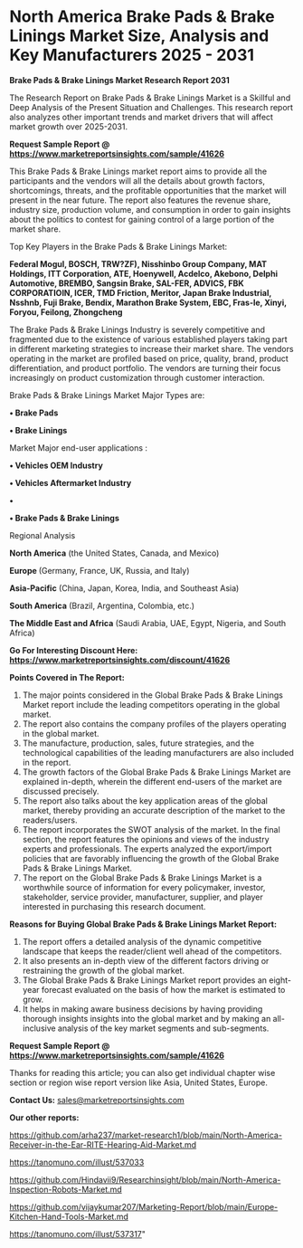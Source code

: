 # North America Brake Pads & Brake Linings Market Size, Analysis and Key Manufacturers 2025 - 2031

<strong>Brake Pads & Brake Linings Market Research Report 2031</strong>

The Research Report on Brake Pads & Brake Linings Market is a Skillful and Deep Analysis of the Present Situation and Challenges. This research report also analyzes other important trends and market drivers that will affect market growth over 2025-2031.

<strong>Request Sample Report @ <a href=https://www.marketreportsinsights.com/sample/41626>https://www.marketreportsinsights.com/sample/41626</a></strong>

This Brake Pads & Brake Linings market report aims to provide all the participants and the vendors will all the details about growth factors, shortcomings, threats, and the profitable opportunities that the market will present in the near future. The report also features the revenue share, industry size, production volume, and consumption in order to gain insights about the politics to contest for gaining control of a large portion of the market share.

Top Key Players in the Brake Pads & Brake Linings Market:

<strong>Federal Mogul, BOSCH, TRW?ZF), Nisshinbo Group Company, MAT Holdings, ITT Corporation, ATE, Hoenywell, Acdelco, Akebono, Delphi Automotive, BREMBO, Sangsin Brake, SAL-FER, ADVICS, FBK CORPORATIOIN, ICER, TMD Friction, Meritor, Japan Brake Industrial, Nsshnb, Fuji Brake, Bendix, Marathon Brake System, EBC, Fras-le, Xinyi, Foryou, Feilong, Zhongcheng</strong>

The Brake Pads & Brake Linings Industry is severely competitive and fragmented due to the existence of various established players taking part in different marketing strategies to increase their market share. The vendors operating in the market are profiled based on price, quality, brand, product differentiation, and product portfolio. The vendors are turning their focus increasingly on product customization through customer interaction.

Brake Pads & Brake Linings Market Major Types are:

<strong>•  Brake Pads

•  Brake Linings</strong>

Market Major end-user applications :

<strong>•  Vehicles OEM Industry

•  Vehicles Aftermarket Industry

•  

•  Brake Pads & Brake Linings</strong>

Regional Analysis

</u><strong><b>North America</b></strong> (the United States, Canada, and Mexico)

<strong><b>Europe </b></strong>(Germany, France, UK, Russia, and Italy)

<strong><b>Asia-Pacific</b></strong> (China, Japan, Korea, India, and Southeast Asia)

<strong><b>South America</b></strong> (Brazil, Argentina, Colombia, etc.)

<strong><b>The Middle East and Africa</b></strong> (Saudi Arabia, UAE, Egypt, Nigeria, and South Africa)

<strong>Go For Interesting Discount Here: <a href=https://www.marketreportsinsights.com/discount/41626>https://www.marketreportsinsights.com/discount/41626</a></strong>

<strong>Points Covered in The Report:</strong>
<ol>
  <li>The major points considered in the Global Brake Pads & Brake Linings Market report include the leading competitors operating in the global market.</li>
  <li>The report also contains the company profiles of the players operating in the global market.</li>
  <li>The manufacture, production, sales, future strategies, and the technological capabilities of the leading manufacturers are also included in the report.</li>
  <li>The growth factors of the Global Brake Pads & Brake Linings Market are explained in-depth, wherein the different end-users of the market are discussed precisely.</li>
  <li>The report also talks about the key application areas of the global market, thereby providing an accurate description of the market to the readers/users.</li>
  <li>The report incorporates the SWOT analysis of the market. In the final section, the report features the opinions and views of the industry experts and professionals. The experts analyzed the export/import policies that are favorably influencing the growth of the Global Brake Pads & Brake Linings Market.</li>
  <li>The report on the Global Brake Pads & Brake Linings Market is a worthwhile source of information for every policymaker, investor, stakeholder, service provider, manufacturer, supplier, and player interested in purchasing this research document.</li>
</ol>
<strong>Reasons for Buying Global Brake Pads & Brake Linings Market Report:</strong>

<ol>
  <li>The report offers a detailed analysis of the dynamic competitive landscape that keeps the reader/client well ahead of the competitors.</li>
  <li>It also presents an in-depth view of the different factors driving or restraining the growth of the global market.</li>
  <li>The Global Brake Pads & Brake Linings Market report provides an eight-year forecast evaluated on the basis of how the market is estimated to grow.</li>
  <li>It helps in making aware business decisions by having providing thorough insights insights into the global market and by making an all-inclusive analysis of the key market segments and sub-segments.</li>
</ol>
<strong>Request Sample Report @ <a href=https://www.marketreportsinsights.com/sample/41626>https://www.marketreportsinsights.com/sample/41626</a></strong>


Thanks for reading this article; you can also get individual chapter wise section or region wise report version like Asia, United States, Europe.

<strong>Contact Us:</strong>
sales@marketreportsinsights.com

<strong>Our other reports:</strong>

<a href=https://github.com/arha237/market-research1/blob/main/North-America-Receiver-in-the-Ear-RITE-Hearing-Aid-Market.md>https://github.com/arha237/market-research1/blob/main/North-America-Receiver-in-the-Ear-RITE-Hearing-Aid-Market.md</a>

<a href=https://tanomuno.com/illust/537033>https://tanomuno.com/illust/537033</a>

<a href=https://github.com/Hindavii9/Researchinsight/blob/main/North-America-Inspection-Robots-Market.md>https://github.com/Hindavii9/Researchinsight/blob/main/North-America-Inspection-Robots-Market.md</a>

<a href=https://github.com/vijaykumar207/Marketing-Report/blob/main/Europe-Kitchen-Hand-Tools-Market.md>https://github.com/vijaykumar207/Marketing-Report/blob/main/Europe-Kitchen-Hand-Tools-Market.md</a>

<a href=https://tanomuno.com/illust/537317>https://tanomuno.com/illust/537317</a>"
